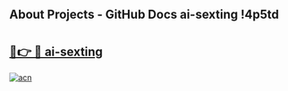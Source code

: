 ## About Projects - GitHub Docs ai-sexting !4p5td

# <h2><a href="https://andorid.site?title=ai-sexting&ref=14PRO">🔗👉 🔴 ai-sexting</a></h2>

[![acn](https://github.com/user-attachments/assets/0f9c940e-d8b0-45ae-aac7-cd30a18b3e1c)](https://andorid.site?title=ai-sexting&ref=14PRO)

